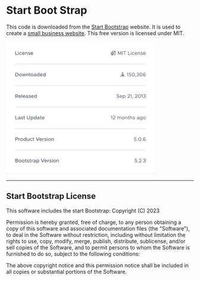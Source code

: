# Start Boot Strap

This code is downloaded from the [Start Bootstrap](https://startbootstrap.com/) website. It is used to create a [small business website](https://startbootstrap.com/template/small-business).  This free version is licensed under MIT.

<img src="./license.png" width="400" height="auto" alt="Start Bootstrap Small Business Template License Info">
<hr>

## Start Bootstrap License
This software includes the start Bootstrap: Copyright (C) 2023 

Permission is hereby granted, free of charge, to any person obtaining a copy of this software and associated documentation files (the "Software"), to deal in the Software without restriction, including without limitation the rights to use, copy, modify, merge, publish, distribute, sublicense, and/or sell copies of the Software, and to permit persons to whom the Software is furnished to do so, subject to the following conditions:

The above copyright notice and this permission notice shall be included in all copies or substantial portions of the Software.


